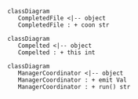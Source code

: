 

```mermaid
classDiagram
   CompletedFile <|-- object
   CompletedFile : + coon str
```
        

```mermaid
classDiagram
   Compelted <|-- object
   Compelted : + this int
```
        

```mermaid
classDiagram
   ManagerCoordinator <|-- object
   ManagerCoordinator : + emit Val
   ManagerCoordinator : + run() str
```
        